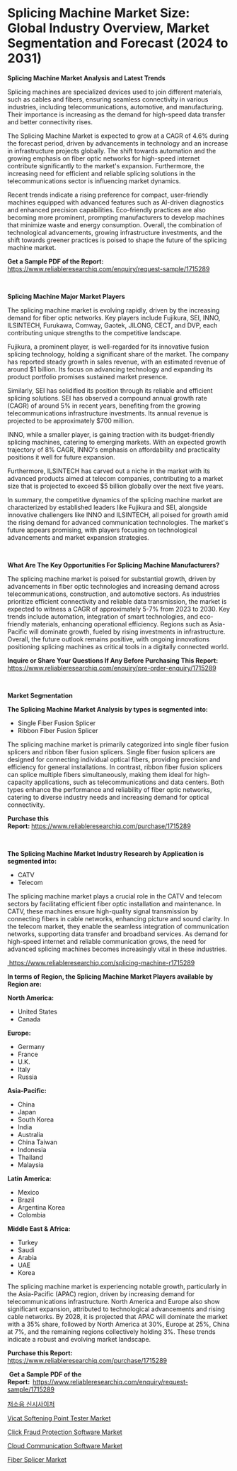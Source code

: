 <p><h1>Splicing Machine Market Size: Global Industry Overview, Market Segmentation and Forecast (2024 to 2031)</h1></p><p><strong>Splicing Machine Market Analysis and Latest Trends</strong></p>
<p><p>Splicing machines are specialized devices used to join different materials, such as cables and fibers, ensuring seamless connectivity in various industries, including telecommunications, automotive, and manufacturing. Their importance is increasing as the demand for high-speed data transfer and better connectivity rises. </p><p>The Splicing Machine Market is expected to grow at a CAGR of 4.6% during the forecast period, driven by advancements in technology and an increase in infrastructure projects globally. The shift towards automation and the growing emphasis on fiber optic networks for high-speed internet contribute significantly to the market's expansion. Furthermore, the increasing need for efficient and reliable splicing solutions in the telecommunications sector is influencing market dynamics. </p><p>Recent trends indicate a rising preference for compact, user-friendly machines equipped with advanced features such as AI-driven diagnostics and enhanced precision capabilities. Eco-friendly practices are also becoming more prominent, prompting manufacturers to develop machines that minimize waste and energy consumption. Overall, the combination of technological advancements, growing infrastructure investments, and the shift towards greener practices is poised to shape the future of the splicing machine market.</p></p>
<p><strong>Get a Sample PDF of the Report:&nbsp;</strong> <a href="https://www.reliableresearchiq.com/enquiry/request-sample/1715289?utm_campaign=99&utm_medium=2&utm_source=Github&utm_content=ia&utm_term=23102024&utm_id=splicing-machine">https://www.reliableresearchiq.com/enquiry/request-sample/1715289</a></p>
<p>&nbsp;</p>
<p><strong>Splicing Machine Major Market Players</strong></p>
<p><p>The splicing machine market is evolving rapidly, driven by the increasing demand for fiber optic networks. Key players include Fujikura, SEI, INNO, ILSINTECH, Furukawa, Comway, Gaotek, JILONG, CECT, and DVP, each contributing unique strengths to the competitive landscape.</p><p>Fujikura, a prominent player, is well-regarded for its innovative fusion splicing technology, holding a significant share of the market. The company has reported steady growth in sales revenue, with an estimated revenue of around $1 billion. Its focus on advancing technology and expanding its product portfolio promises sustained market presence.</p><p>Similarly, SEI has solidified its position through its reliable and efficient splicing solutions. SEI has observed a compound annual growth rate (CAGR) of around 5% in recent years, benefiting from the growing telecommunications infrastructure investments. Its annual revenue is projected to be approximately $700 million.</p><p>INNO, while a smaller player, is gaining traction with its budget-friendly splicing machines, catering to emerging markets. With an expected growth trajectory of 8% CAGR, INNO's emphasis on affordability and practicality positions it well for future expansion.</p><p>Furthermore, ILSINTECH has carved out a niche in the market with its advanced products aimed at telecom companies, contributing to a market size that is projected to exceed $5 billion globally over the next five years.</p><p>In summary, the competitive dynamics of the splicing machine market are characterized by established leaders like Fujikura and SEI, alongside innovative challengers like INNO and ILSINTECH, all poised for growth amid the rising demand for advanced communication technologies. The market's future appears promising, with players focusing on technological advancements and market expansion strategies.</p></p>
<p>&nbsp;</p>
<p><strong>What Are The Key Opportunities For Splicing Machine Manufacturers?</strong></p>
<p><p>The splicing machine market is poised for substantial growth, driven by advancements in fiber optic technologies and increasing demand across telecommunications, construction, and automotive sectors. As industries prioritize efficient connectivity and reliable data transmission, the market is expected to witness a CAGR of approximately 5-7% from 2023 to 2030. Key trends include automation, integration of smart technologies, and eco-friendly materials, enhancing operational efficiency. Regions such as Asia-Pacific will dominate growth, fueled by rising investments in infrastructure. Overall, the future outlook remains positive, with ongoing innovations positioning splicing machines as critical tools in a digitally connected world.</p></p>
<p><strong>Inquire or Share Your Questions If Any Before Purchasing This Report:</strong> <a href="https://www.reliableresearchiq.com/enquiry/pre-order-enquiry/1715289?utm_campaign=99&utm_medium=2&utm_source=Github&utm_content=ia&utm_term=23102024&utm_id=splicing-machine">https://www.reliableresearchiq.com/enquiry/pre-order-enquiry/1715289</a></p>
<p>&nbsp;</p>
<p><strong>Market Segmentation</strong></p>
<p><strong>The Splicing Machine Market Analysis by types is segmented into:</strong></p>
<p><ul><li>Single Fiber Fusion Splicer</li><li>Ribbon Fiber Fusion Splicer</li></ul></p>
<p><p>The splicing machine market is primarily categorized into single fiber fusion splicers and ribbon fiber fusion splicers. Single fiber fusion splicers are designed for connecting individual optical fibers, providing precision and efficiency for general installations. In contrast, ribbon fiber fusion splicers can splice multiple fibers simultaneously, making them ideal for high-capacity applications, such as telecommunications and data centers. Both types enhance the performance and reliability of fiber optic networks, catering to diverse industry needs and increasing demand for optical connectivity.</p></p>
<p><strong>Purchase this Report:&nbsp;</strong><a href="https://www.reliableresearchiq.com/purchase/1715289?utm_campaign=99&utm_medium=2&utm_source=Github&utm_content=ia&utm_term=23102024&utm_id=splicing-machine">https://www.reliableresearchiq.com/purchase/1715289</a></p>
<p>&nbsp;</p>
<p><strong>The Splicing Machine Market Industry Research by Application is segmented into:</strong></p>
<p><ul><li>CATV</li><li>Telecom</li></ul></p>
<p><p>The splicing machine market plays a crucial role in the CATV and telecom sectors by facilitating efficient fiber optic installation and maintenance. In CATV, these machines ensure high-quality signal transmission by connecting fibers in cable networks, enhancing picture and sound clarity. In the telecom market, they enable the seamless integration of communication networks, supporting data transfer and broadband services. As demand for high-speed internet and reliable communication grows, the need for advanced splicing machines becomes increasingly vital in these industries.</p></p>
<p><a href="https://www.reliableresearchiq.com/splicing-machine-r1715289?utm_campaign=99&utm_medium=2&utm_source=Github&utm_content=ia&utm_term=23102024&utm_id=splicing-machine">&nbsp;https://www.reliableresearchiq.com/splicing-machine-r1715289</a></p>
<p><strong>In terms of Region, the Splicing Machine Market Players available by Region are:</strong></p>
<p>
    <p> <strong> North America: </strong>
        <ul>
            <li>United States</li>
            <li>Canada</li>
        </ul>
        </p> 
    <p> <strong> Europe: </strong>
        <ul>
            <li>Germany</li>
            <li>France</li>
            <li>U.K.</li>
            <li>Italy</li>
            <li>Russia</li>
        </ul>
        </p> 
    <p> <strong> Asia-Pacific: </strong>
        <ul>
            <li>China</li>
            <li>Japan</li>
            <li>South Korea</li>
            <li>India</li>
            <li>Australia</li>
            <li>China Taiwan</li>
            <li>Indonesia</li>
            <li>Thailand</li>
            <li>Malaysia</li>
        </ul>
        </p> 
    <p> <strong> Latin America: </strong>
        <ul>
            <li>Mexico</li>
            <li>Brazil</li>
            <li>Argentina Korea</li>
            <li>Colombia</li>
        </ul>
        </p> 
    <p> <strong> Middle East & Africa: </strong>
        <ul>
            <li>Turkey</li>
            <li>Saudi</li>
            <li>Arabia</li>
            <li>UAE</li>
            <li>Korea</li>
        </ul>
    </p>
    </p>
<p><p>The splicing machine market is experiencing notable growth, particularly in the Asia-Pacific (APAC) region, driven by increasing demand for telecommunications infrastructure. North America and Europe also show significant expansion, attributed to technological advancements and rising cable networks. By 2028, it is projected that APAC will dominate the market with a 35% share, followed by North America at 30%, Europe at 25%, China at 7%, and the remaining regions collectively holding 3%. These trends indicate a robust and evolving market landscape.</p></p>
<p><strong>Purchase this Report: </strong><a href="https://www.reliableresearchiq.com/purchase/1715289?utm_campaign=99&utm_medium=2&utm_source=Github&utm_content=ia&utm_term=23102024&utm_id=splicing-machine">https://www.reliableresearchiq.com/purchase/1715289</a></p>
<p>&nbsp;<strong>Get a Sample PDF of the Report:&nbsp;&nbsp;</strong><a href="https://www.reliableresearchiq.com/enquiry/request-sample/1715289?utm_campaign=99&utm_medium=2&utm_source=Github&utm_content=ia&utm_term=23102024&utm_id=splicing-machine">https://www.reliableresearchiq.com/enquiry/request-sample/1715289</a></p>
<p><strong></strong></p>
<p><p><a href="https://github.com/sougarounis/Market-Research-Report-List-6/blob/main/999554620228.md?utm_campaign=99&utm_medium=2&utm_source=Github&utm_content=ia&utm_term=23102024&utm_id=splicing-machine">저소음 신시사이저</a></p><p><a href="https://issuu.com/reportprime-2/docs/vicat-softening-point-tester-market_253e924698f404?utm_campaign=99&utm_medium=2&utm_source=Github&utm_content=ia&utm_term=23102024&utm_id=splicing-machine">Vicat Softening Point Tester Market</a></p><p><a href="https://www.linkedin.com/pulse/future-innovation-global-click-fraud-protection-software-market-3p8ce?utm_campaign=99&utm_medium=2&utm_source=Github&utm_content=ia&utm_term=23102024&utm_id=splicing-machine">Click Fraud Protection Software Market</a></p><p><a href="https://www.linkedin.com/pulse/cloud-communication-software-market-emerging-trends-future-5fzte?utm_campaign=99&utm_medium=2&utm_source=Github&utm_content=ia&utm_term=23102024&utm_id=splicing-machine">Cloud Communication Software Market</a></p><p><a href="https://github.com/danyelltzmol/Market-Research-Report-List-1/blob/main/fiber-splicer-market.md?utm_campaign=99&utm_medium=2&utm_source=Github&utm_content=ia&utm_term=23102024&utm_id=splicing-machine">Fiber Splicer Market</a></p></p>